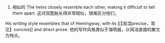 1. 相似的
The twins closely resemble each other, making it difficult to tell them apart.
这对双胞胎长得非常相似，很难区分他们。

His writing style resembles that of Hemingway, with its [[【易混precise，常见】concise]] and direct prose.
他的写作风格类似于海明威，以简洁直接的散文为特点。